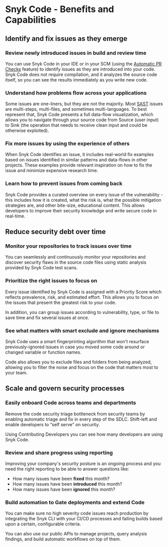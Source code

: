 # Snyk Code - Benefits and Capabilities

## Identify and fix issues as they emerge

### Review newly introduced issues in build and review time

You can use Snyk Code in your IDE or in your SCM (using the [Automatic PR Checks](../../../scan-application-code/run-pr-checks/pr-checks-for-snyk-code/) feature) to identify issues as they are introduced into your code. Snyk Code does not require compilation, and it analyzes the source code itself, so you can see the results immediately as you write new code.

### Understand how problems flow across your applications

Some issues are one-liners, but they are not the majority. Most [SAST](https://snyk.io/learn/application-security/sast-vs-dast/) issues are multi-steps, multi-files, and sometimes multi-languages. To best represent that, Snyk Code presents a full data-flow visualization, which allows you to navigate through your source code from Source (user input) to Sink (the operation that needs to receive clean input and could be otherwise exploited).

### Fix more issues by using the experience of others

When Snyk Code identifies an issue, it includes real-world fix examples based on issues identified in similar patterns and data-flows in other projects. These examples provide relevant inspiration on how to fix the issue and minimize expensive research time.

### Learn how to prevent issues from coming back

Snyk Code provides a curated overview on every issue of the vulnerability - this includes how it is created, what the risk is, what the possible mitigation strategies are, and other bite-size, educational content. This allows developers to improve their security knowledge and write secure code in real-time.

## Reduce security debt over time

### Monitor your repositories to track issues over time

You can seamlessly and continuously monitor your repositories and discover security flaws in the source code files using static analysis provided by Snyk Code test scans.

### Prioritize the right issues to focus on

Every issue identified by Snyk Code is assigned with a Priority Score which reflects prevalence, risk, and estimated effort. This allows you to focus on the issues that present the greatest risk to your code.

In addition, you can group issues according to vulnerability, type, or file to save time and fix several issues at once.

### See what matters with smart exclude and ignore mechanisms

Snyk Code uses a smart fingerprinting algorithm that won't resurface previously-ignored issues in case you moved some code around or changed variable or function names.

Code also allows you to exclude files and folders from being analyzed, allowing you to filter the noise and focus on the code that matters most to your team.

## Scale and govern security processes

### Easily onboard Code across teams and departments

Remove the code security triage bottleneck from security teams by enabling automatic triage and fix in every step of the SDLC. Shift-left and enable developers to “self serve” on security.

Using Contributing Developers you can see how many developers are using Snyk Code.

### Review and share progress using reporting

Improving your company's security posture is an ongoing process and you need the right reporting to be able to answer questions like:

* How many issues have been **fixed** this month?
* How many issues have been **introduced** this month?
* How many issues have been **ignored** this month?

### Build automation to Gate deployments and extend Code

You can make sure no high severity code issues reach production by integrating the Snyk CLI with your CI/CD processes and failing builds based upon a certain, configurable criteria.

You can also use our public APIs to manage projects, query analysis findings, and build automatic workflows on top of them.
